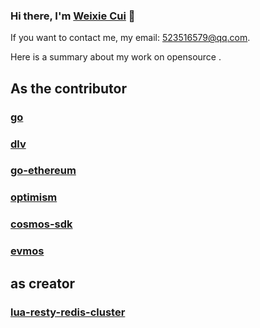 ### Hi there, I'm [Weixie Cui](https://github.com/cuiweixie) 🎉

If you want to contact me, my email: 523516579@qq.com. 

Here is a summary about my work on opensource .

## As the contributor

### [go](https://github.com/golang/go)

### [dlv](https://github.com/go-delve/delve)

### [go-ethereum](https://github.com/ethereum/go-ethereum)

### [optimism](https://github.com/ethereum-optimism/optimism)

### [cosmos-sdk](https://github.com/cosmos/cosmos-sdk)

### [evmos](https://github.com/evmos/evmos)

## as creator 

### [lua-resty-redis-cluster](https://github.com/cuiweixie/lua-resty-redis-cluster)
